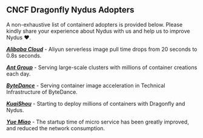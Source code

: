 ## CNCF Dragonfly Nydus Adopters

A non-exhaustive list of containerd adopters is provided below.
Please kindly share your experience about Nydus with us and help us to improve Nydus ❤️.

**_[Alibaba Cloud](https://www.alibabacloud.com)_** - Aliyun serverless image pull time drops from 20 seconds to 0.8s seconds.

**_[Ant Group](https://www.antgroup.com)_** - Serving large-scale clusters with millions of container creations each day.

**_[ByteDance](https://www.bytedance.com)_** - Serving container image acceleration in Technical Infrastructure of ByteDance.

**_[KuaiShou](https://www.kuaishou.com)_** - Starting to deploy millions of containers with Dragonfly and Nydus.

**_[Yue Miao](https://www.laiyuemiao.com)_** - The startup time of micro service has been greatly improved, and reduced the network consumption.

